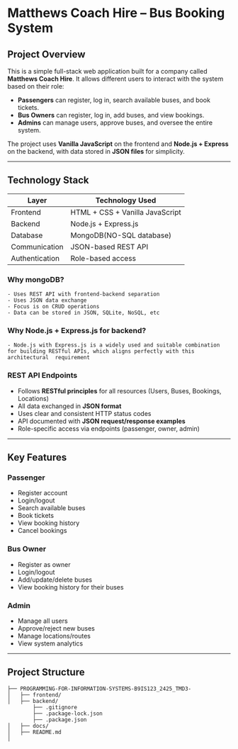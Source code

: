 #  Matthews Coach Hire – Bus Booking System

##  Project Overview

This is a simple full-stack web application built for a company called **Matthews Coach Hire**. It allows different users to interact with the system based on their role:

- **Passengers** can register, log in, search available buses, and book tickets.
- **Bus Owners** can register, log in, add buses, and view bookings.
- **Admins** can manage users, approve buses, and oversee the entire system.

The project uses **Vanilla JavaScript** on the frontend and **Node.js + Express** on the backend, with data stored in **JSON files** for simplicity.

---

##  Technology Stack

| Layer       | Technology Used            |
|-------------|-----------------------------|
| Frontend    | HTML + CSS + Vanilla JavaScript  |
| Backend     | Node.js + Express.js        |
| Database    | MongoDB(NO-SQL database) |
| Communication | JSON-based REST API        |
| Authentication | Role-based access  |

###  Why mongoDB?
    - Uses REST API with frontend-backend separation
    - Uses JSON data exchange
    - Focus is on CRUD operations
    - Data can be stored in JSON, SQLite, NoSQL, etc

###  Why Node.js + Express.js for backend?
    - Node.js with Express.js is a widely used and suitable combination for building RESTful APIs, which aligns perfectly with this architectural  requirement

###  REST API Endpoints
- Follows **RESTful principles** for all resources (Users, Buses, Bookings, Locations)
- All data exchanged in **JSON format**
- Uses clear and consistent HTTP status codes
- API documented with **JSON request/response examples**
- Role-specific access via endpoints (passenger, owner, admin)

---

##  Key Features

###  Passenger
- Register account
- Login/logout
- Search available buses
- Book tickets
- View booking history
- Cancel bookings

###  Bus Owner
- Register as owner
- Login/logout
- Add/update/delete buses
- View booking history for their buses


###  Admin
- Manage all users
- Approve/reject new buses
- Manage locations/routes
- View system analytics

---

## Project Structure
```
├── PROGRAMMING-FOR-INFORMATION-SYSTEMS-B9IS123_2425_TMD3-
│   ├── frontend/
│   ├── backend/
        ├── .gitignore
        ├── .package-lock.json
        ├── .package.json
│   ├── docs/
│   ├── README.md
│   
```
